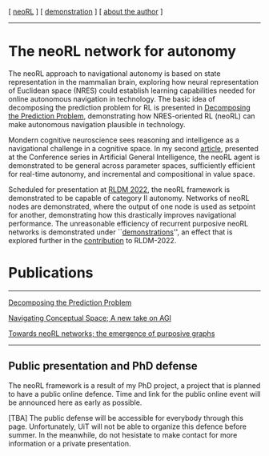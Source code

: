 [ [neoRL](index.md) ]   [ [demonstration](demonstrations.md) ]     [ [about the author](./about_the_author.md) ]

-------------------------------------------------------------------

# The neoRL network for autonomy 

The neoRL approach to navigational autonomy is based on state representation in the mammalian brain, 
exploring how neural representation of Euclidean space (NRES) could establish learning capabilities needed for online autonomous navigation in technology.
The basic idea of decomposing the prediction problem for RL is presented in 
[Decomposing the Prediction Problem](https://ar5iv.org/html/2106.15868), demonstrating how NRES-oriented RL (neoRL) can make autonomous navigation plausible in technology.

Mondern cognitive neuroscience sees reasoning and intelligence as a navigational challenge in a cognitive space.
In my second [article](https://ar5iv.org/abs/2202.09646), presented at the Conference series in Artificial General Intelligence, 
    the neoRL agent is demonstrated to be general across parameter spaces, sufficiently efficient for real-time autonomy, and incremental and compositional in value space.

Scheduled for presentation at [RLDM 2022](https://www.rldm.org), the neoRL framework is demonstrated to be capable of category II autonomy.
Networks of neoRL nodes are demonstrated, where the output of one node is used as setpoint for another, demonstrating how this drastically improves navigational performance.
The unreasonable efficiency of recurrent purposive neoRL networks is demonstrated under ``[demonstrations](demonstrations.md)'',
an effect that is explored further in the [contribution](https://ar5iv.org/abs/2202.12622) to RLDM-2022.

# Publications

---------------------------------------

[Decomposing the Prediction Problem](https://ar5iv.org/html/2106.15868)

[Navigating Conceptual Space; A new take on AGI](https://ar5iv.org/abs/2202.09646)

[Towards neoRL networks; the emergence of purposive graphs](https://ar5iv.org/abs/2202.12622)

---------------------------------------


## Public presentation and PhD defense
The neoRL framework is a result of my PhD project, a project that is planned to have a public online defence.
Time and link for the public online event will be announced here as early as possible. 


[TBA] The public defense will be accessible for everybody through this page. 
Unfortunately, UiT will not be able to organize this defence before summer.
In the meanwhile, do not hesistate to make contact for more information or a private presentation.


